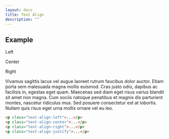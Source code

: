 ```yaml
---
layout: docs
title: Text Align
description: ""
---
```


## Example

<p class="text-align-left">Left</p>
<p class="text-align-center">Center</p>
<p class="text-align-right">Right</p>
<p class="text-align-justify">Vivamus sagittis lacus vel augue laoreet rutrum faucibus dolor auctor. Etiam porta sem malesuada magna mollis euismod. Cras justo odio, dapibus ac facilisis in, egestas eget quam. Maecenas sed diam eget risus varius blandit sit amet non magna. Cum sociis natoque penatibus et magnis dis parturient montes, nascetur ridiculus mus. Sed posuere consectetur est at lobortis. Nullam quis risus eget urna mollis ornare vel eu leo.</p>

```html
<p class="text-align-left">...</p>
<p class="text-align-center">...</p>
<p class="text-align-right">...</p>
<p class="text-align-justify">...</p>
```
